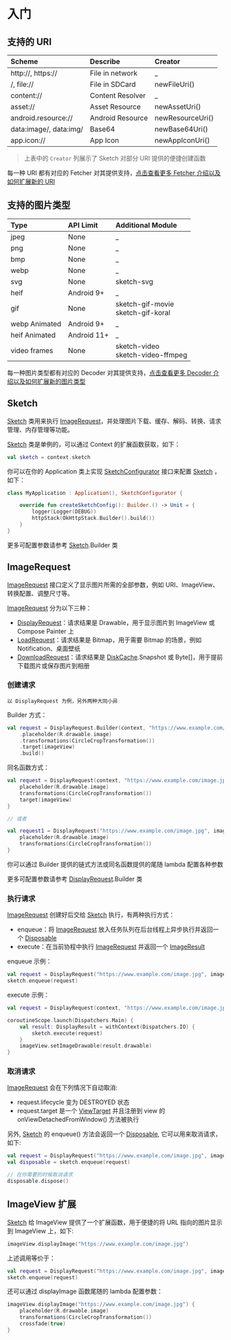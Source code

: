 # 入门

## 支持的 URI

|Scheme|Describe|Creator|
|:---|:---|:---|
|http://, https:// |File in network|_|
|/, file:// |File in SDCard|newFileUri()|
|content://|Content Resolver|_|
|asset:// |Asset Resource|newAssetUri()|
|android.resource:// |Android Resource|newResourceUri()|
|data:image/, data:img/ |Base64|newBase64Uri()|
|app.icon:// |App Icon|newAppIconUri()|

> 上表中的 `Creator` 列展示了 Sketch 对部分 URI 提供的便捷创建函数

每一种 URI 都有对应的 Fetcher 对其提供支持，[点击查看更多 Fetcher 介绍以及如何扩展新的 URI][fetcher]

## 支持的图片类型

|Type|API Limit|Additional Module|
|:---|:---|:---|
|jpeg|None|_|
|png|None|_|
|bmp|None|_|
|webp|None|_|
|svg|None|sketch-svg|
|heif|Android 9+|_|
|gif|None|sketch-gif-movie<br>sketch-gif-koral|
|webp Animated|Android 9+|_|
|heif Animated|Android 11+|_|
|video frames|None|sketch-video<br>sketch-video-ffmpeg|

每一种图片类型都有对应的 Decoder 对其提供支持，[点击查看更多 Decoder 介绍以及如何扩展新的图片类型][decoder]

## Sketch

[Sketch] 类用来执行 [ImageRequest]，并处理图片下载、缓存、解码、转换、请求管理、内存管理等功能。

[Sketch] 类是单例的，可以通过 Context 的扩展函数获取，如下：

```kotlin
val sketch = context.sketch
```

你可以在你的 Application 类上实现 [SketchConfigurator] 接口来配置 [Sketch] ，如下：

```kotlin
class MyApplication : Application(), SketchConfigurator {

    override fun createSketchConfig(): Builder.() -> Unit = {
        logger(Logger(DEBUG))
        httpStack(OkHttpStack.Builder().build())
    }
}
```

更多可配置参数请参考 [Sketch].Builder 类

## ImageRequest

[ImageRequest] 接口定义了显示图片所需的全部参数，例如 URI、ImageView、转换配置、调整尺寸等。

[ImageRequest] 分为以下三种：

* [DisplayRequest]：请求结果是 Drawable，用于显示图片到 ImageView 或 Compose Painter 上
* [LoadRequest]：请求结果是 Bitmap，用于需要 Bitmap 的场景，例如 Notification、桌面壁纸
* [DownloadRequest]：请求结果是 [DiskCache].Snapshot 或 Byte[]，用于提前下载图片或保存图片到相册

### 创建请求

`以 DisplayRequest 为例，另外两种大同小异`

Builder 方式：

```kotlin
val request = DisplayRequest.Builder(context, "https://www.example.com/image.jpg")
    .placeholder(R.drawable.image)
    .transformations(CircleCropTransformation())
    .target(imageView)
    .build()
```

同名函数方式：

```kotlin
val request = DisplayRequest(context, "https://www.example.com/image.jpg") {
    placeholder(R.drawable.image)
    transformations(CircleCropTransformation())
    target(imageView)
}

// 或者

val request1 = DisplayRequest("https://www.example.com/image.jpg", imageView) {
    placeholder(R.drawable.image)
    transformations(CircleCropTransformation())
}
```

你可以通过 Builder 提供的链式方法或同名函数提供的尾随 lambda 配置各种参数

更多可配置参数请参考 [DisplayRequest].Builder 类

### 执行请求

[ImageRequest] 创建好后交给 [Sketch] 执行，有两种执行方式：

* enqueue：将 [ImageRequest] 放入任务队列在后台线程上异步执行并返回一个 [Disposable]
* execute：在当前协程中执行 [ImageRequest] 并返回一个 [ImageResult]

enqueue 示例：

```kotlin
val request = DisplayRequest("https://www.example.com/image.jpg", imageView)
sketch.enqueue(request)
```

execute 示例：

```kotlin
val request = DisplayRequest(context, "https://www.example.com/image.jpg")

coroutineScope.launch(Dispatchers.Main) {
    val result: DisplayResult = withContext(Dispatchers.IO) {
        sketch.execute(request)
    }
    imageView.setImageDrawable(result.drawable)
}
```

### 取消请求

[ImageRequest] 会在下列情况下自动取消:

* request.lifecycle 变为 DESTROYED 状态
* request.target 是一个 [ViewTarget] 并且注册到 view 的 onViewDetachedFromWindow() 方法被执行

另外, [Sketch] 的 enqueue() 方法会返回一个 [Disposable], 它可以用来取消请求，如下:

```kotlin
val request = DisplayRequest("https://www.example.com/image.jpg", imageView)
val disposable = sketch.enqueue(request)

// 在你需要的时候取消请求
disposable.dispose()
```

## ImageView 扩展

[Sketch] 给 ImageView 提供了一个扩展函数，用于便捷的将 URL 指向的图片显示到 ImageView 上，如下:

```kotlin
imageView.displayImage("https://www.example.com/image.jpg")
```

上述调用等价于：

```kotlin
val request = DisplayRequest("https://www.example.com/image.jpg", imageView)
sketch.enqueue(request)
```

还可以通过 displayImage 函数尾随的 lambda 配置参数：

```kotlin
imageView.displayImage("https://www.example.com/image.jpg") {
    placeholder(R.drawable.image)
    transformations(CircleCropTransformation())
    crossfade(true)
}
```

[comment]: <> (wiki)

[image_requests]: image_requests.md

[fetcher]: fetcher.md

[decoder]: decoder.md


[comment]: <> (class)

[Sketch]: ../../sketch/src/main/java/com/github/panpf/sketch/Sketch.kt

[SketchConfigurator]: ../../sketch/src/main/java/com/github/panpf/sketch/SketchConfigurator.kt

[ImageRequest]: ../../sketch/src/main/java/com/github/panpf/sketch/request/ImageRequest.kt

[ImageResult]: ../../sketch/src/main/java/com/github/panpf/sketch/request/ImageResult.kt

[Disposable]: ../../sketch/src/main/java/com/github/panpf/sketch/request/Disposable.kt

[DisplayRequest]: ../../sketch/src/main/java/com/github/panpf/sketch/request/DisplayRequest.kt

[LoadRequest]: ../../sketch/src/main/java/com/github/panpf/sketch/request/LoadRequest.kt

[DownloadRequest]: ../../sketch/src/main/java/com/github/panpf/sketch/request/DownloadRequest.kt

[ViewTarget]: ../../sketch/src/main/java/com/github/panpf/sketch/target/ViewTarget.kt

[DiskCache]: ../../sketch/src/main/java/com/github/panpf/sketch/cache/DiskCache.kt